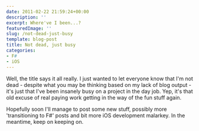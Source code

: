 ```yaml
---
date: 2011-02-22 21:59:24+00:00
description: ''
excerpt: Where've I been...?
featuredImage: ''
slug: /not-dead-just-busy
template: blog-post
title: Not dead, just busy
categories:
- F#
- iOS
---
```


Well, the title says it all really. I just wanted to let everyone know that I'm not dead - despite what you may be thinking based on my lack of blog output - it's just that I've been insanely busy on a project in the day job. Yep, it's that old excuse of real paying work getting in the way of the fun stuff again.

Hopefully soon I'll manage to post some new stuff, possibly more 'transitioning to F#' posts and bit more iOS development malarkey. In the meantime, keep on keeping on.
